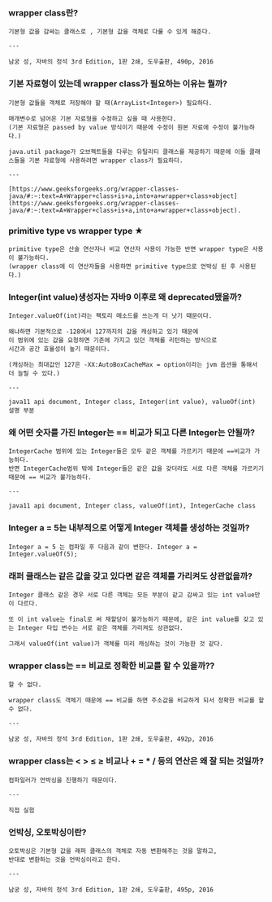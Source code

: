 ### wrapper class란?
    
    기본형 값을 감싸는 클래스로 , 기본형 값을 객체로 다룰 수 있게 해준다.
    
    ---
    
    남궁 성, 자바의 정석 3rd Edition, 1판 2쇄, 도우출판, 490p, 2016
    
### 기본 자료형이 있는데 wrapper class가 필요하는 이유는 뭘까?
    
    기본형 값들을 객체로 저장해야 할 때(ArrayList<Integer>) 필요하다.
    
    매개변수로 넘어온 기본 자료형을 수정하고 싶을 때 사용한다.
    (기본 자료형은 passed by value 방식이기 때문에 수정이 원본 자료에 수정이 불가능하다.)
    
    java.util package가 오브젝트들을 다루는 유틸리티 클래스를 제공하기 때문에 이들 클래스들을 기본 자료형에 사용하려면 wrapper class가 필요하다.
    
    ---
    
    [https://www.geeksforgeeks.org/wrapper-classes-java/#:~:text=A+Wrapper+class+is+a,into+a+wrapper+class+object](https://www.geeksforgeeks.org/wrapper-classes-java/#:~:text=A+Wrapper+class+is+a,into+a+wrapper+class+object).
    
### primitive type vs wrapper type ★
    
    primitive type은 산술 연산자나 비교 연산자 사용이 가능한 반면 wrapper type은 사용이 불가능하다. 
    (wrapper class에 이 연산자들을 사용하면 primitive type으로 언박싱 된 후 사용된다.)
    
### Integer(int value)생성자는 자바9 이후로 왜 deprecated됐을까?
    
    Integer.valueOf(int)라는 팩토리 메소드를 쓰는게 더 낫기 때문이다.
    
    왜냐하면 기본적으로 -128에서 127까지의 값을 캐싱하고 있기 때문에
    이 범위에 있는 값을 요청하면 기존에 가지고 있던 객체를 리턴하는 방식으로
    시간과 공간 효율성이 높기 때문이다.
    
    (캐싱하는 최대값인 127은 -XX:AutoBoxCacheMax = option이라는 jvm 옵션을 통해서 더 늘릴 수 있다.)
    
    ---
    
    java11 api document, Integer class, Integer(int value), valueOf(int) 설명 부분 
    
### 왜 어떤 숫자를 가진 Integer는 == 비교가 되고 다른 Integer는 안될까?
    
    IntegerCache 범위에 있는 Integer들은 모두 같은 객체를 가르키기 때문에 ==비교가 가능하다.
    반면 IntegerCache범위 밖에 Integer들은 같은 값을 갖더라도 서로 다른 객체를 가르키기 때문에 == 비교가 불가능하다.
    
    ---
    
    java11 api document, Integer class, valueOf(int), IntegerCache class
    
### Integer a = 5는 내부적으로 어떻게 Integer 객체를 생성하는 것일까?
    
    Integer a = 5 는 컴파일 후 다음과 같이 변한다. Integer a = Integer.valueOf(5);
    
### 래퍼 클래스는 같은 값을 갖고 있다면 같은 객체를 가리켜도 상관없을까?
    
    Integer 클래스 같은 경우 서로 다른 객체는 모든 부분이 같고 감싸고 있는 int value만이 다르다.
    
    또 이 int value는 final로 써 재할당이 불가능하기 때문에, 같은 int value를 갖고 있는 Integer 타입 변수는 서로 같은 객체를 가리켜도 상관없다.
    
    그래서 valueOf(int value)가 객체를 미리 캐싱하는 것이 가능한 것 같다.
    
### wrapper class는 == 비교로 정확한 비교를 할 수 있을까??
    
    할 수 없다.
    
    wrapper class도 객체기 때문에 == 비교를 하면 주소값을 비교하게 되서 정확한 비교를 할 수 없다.
    
    ---
    
    남궁 성, 자바의 정석 3rd Edition, 1판 2쇄, 도우출판, 492p, 2016
    
### wrapper class는 < > ≤ ≥ 비교나 + = * / 등의 연산은 왜 잘 되는 것일까?
    
    컴파일러가 언박싱을 진행하기 때문이다. 
    
    ---
    
    직접 실험
    
### 언박싱, 오토박싱이란?
    
    오토박싱은 기본형 값을 래퍼 클래스의 객체로 자동 변환해주는 것을 말하고,
    반대로 변환하는 것을 언박싱이라고 한다.
    
    ---
    
    남궁 성, 자바의 정석 3rd Edition, 1판 2쇄, 도우출판, 495p, 2016